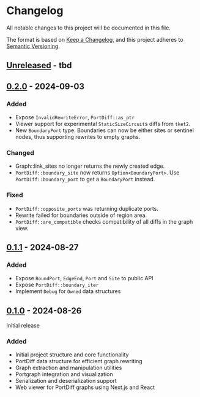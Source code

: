 # Changelog

All notable changes to this project will be documented in this file.

The format is based on [Keep a Changelog](https://keepachangelog.com/en/1.0.0/),
and this project adheres to [Semantic Versioning](https://semver.org/spec/v2.0.0.html).

## [Unreleased] - tbd

## [0.2.0] - 2024-09-03

### Added
- Expose `InvalidRewriteError`, `PortDiff::as_ptr`
- Viewer support for experimental `StaticSizeCircuit`s diffs from `tket2`.
- New `BoundaryPort` type. Boundaries can now be either sites or sentinel nodes, thus supporting rewrites to empty graphs.

### Changed
- Graph::link_sites no longer returns the newly created edge.
- `PortDiff::boundary_site` now returns `Option<BoundaryPort>`. Use `PortDiff::boundary_port` to get a `BoundaryPort` instead.

### Fixed
- `PortDiff::opposite_ports` was returning duplicate ports.
- Rewrite failed for boundaries outside of region area.
- `PortDiff::are_compatible` checks compatibility of all diffs in the graph view.

## [0.1.1] - 2024-08-27

### Added
- Expose `BoundPort`, `EdgeEnd`, `Port` and `Site` to public API
- Expose `PortDiff::boundary_iter`
- Implement `Debug` for `Owned` data structures

## [0.1.0] - 2024-08-26

Initial release

### Added
- Initial project structure and core functionality
- PortDiff data structure for efficient graph rewriting
- Graph extraction and manipulation utilities
- Portgraph integration and visualization
- Serialization and deserialization support
- Web viewer for PortDiff graphs using Next.js and React

[Unreleased]: https://github.com/lmondada/portdiff/compare/v0.2.0...HEAD
[0.2.0]: https://github.com/lmondada/portdiff/releases/tag/v0.2.0
[0.1.1]: https://github.com/lmondada/portdiff/releases/tag/v0.1.1
[0.1.0]: https://github.com/lmondada/portdiff/releases/tag/v0.1.0